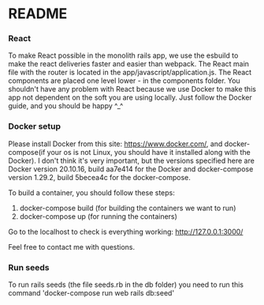 # README

### React
To make React possible in the monolith rails app, we use the esbuild to make the react deliveries faster and easier than webpack. The React main file with the router is located in the app/javascript/application.js. The React components are placed one level lower - in the components folder. You shouldn't have any problem with React because we use Docker to make this app not dependent on the soft you are using locally. Just follow the Docker guide, and you should be happy ^_^

### Docker setup
Please install Docker from this site: https://www.docker.com/, and docker-compose(if your os is not Linux, you should have it installed along with the Docker). I don't think it's very important, but the versions specified here are Docker version 20.10.16, build aa7e414 for the Docker and docker-compose version 1.29.2, build 5becea4c for the docker-compose.

To build a container, you should follow these steps:
1. docker-compose build (for building the containers we want to run)
2. docker-compose up (for running the containers)

Go to the localhost to check is everything working: http://127.0.0.1:3000/

Feel free to contact me with questions.
### Run seeds
To run rails seeds (the file seeds.rb in the db folder) you need to run this command 'docker-compose run web rails db:seed'
